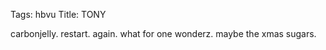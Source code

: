 Tags: hbvu
Title: TONY
  
carbonjelly. restart. again. what for one wonderz. maybe the xmas sugars. 